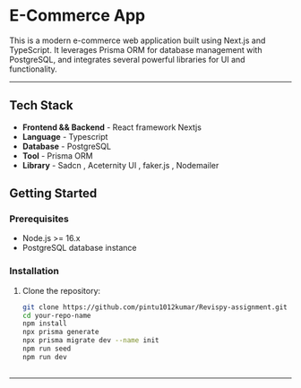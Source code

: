 # E-Commerce App

This is a modern e-commerce web application built using Next.js and TypeScript. It leverages Prisma ORM for database management with PostgreSQL, and integrates several powerful libraries for UI and functionality.

---

## Tech Stack

- **Frontend && Backend** - React framework Nextjs
- **Language** - Typescript
- **Database** - PostgreSQL
- **Tool** - Prisma ORM 
- **Library** - Sadcn , Aceternity UI , faker.js , Nodemailer


## Getting Started

### Prerequisites

- Node.js >= 16.x
- PostgreSQL database instance

### Installation

1. Clone the repository:
   ```bash
   git clone https://github.com/pintu1012kumar/Revispy-assignment.git
   cd your-repo-name
   npm install
   npx prisma generate
   npx prisma migrate dev --name init
   npm run seed
   npm run dev 
 
---
